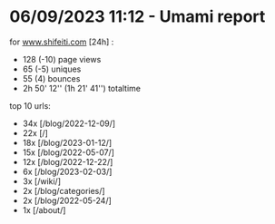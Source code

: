 # 06/09/2023 11:12 - Umami report
for www.shifeiti.com [24h] :

 - 128 (-10) page views
 - 65 (-5) uniques
 - 55 (4) bounces
 - 2h 50' 12'' (1h 21' 41'') totaltime


top 10 urls:
 - 34x [/blog/2022-12-09/]
 - 22x [/]
 - 18x [/blog/2023-01-12/]
 - 15x [/blog/2022-05-07/]
 - 12x [/blog/2022-12-22/]
 - 6x [/blog/2023-02-03/]
 - 3x [/wiki/]
 - 2x [/blog/categories/]
 - 2x [/blog/2022-05-24/]
 - 1x [/about/]


